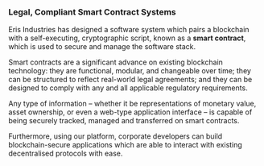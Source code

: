 ### Legal, Compliant Smart Contract Systems

Eris Industries has designed a software system which pairs a blockchain with a self-executing, cryptographic script, known as a **smart contract**, which is used to secure and manage the software stack. 

Smart contracts are a significant advance on existing blockchain technology: they are functional, modular, and changeable over time; they can be structured to reflect real-world legal agreements; and they can be designed to comply with any and all applicable regulatory requirements. 

Any type of information – whether it be representations of monetary value, asset ownership, or even a web-type application interface – is capable of being securely tracked, managed and transferred on smart contracts. 

Furthermore, using our platform, corporate developers can build blockchain-secure applications which are able to interact with existing decentralised protocols with ease.
